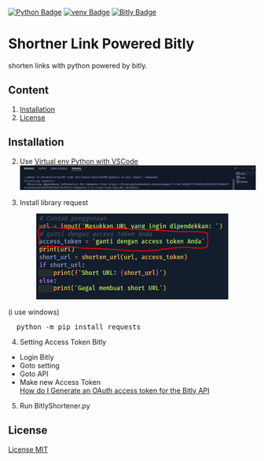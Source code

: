 [![Python Badge](https://img.shields.io/badge/Python-3.10.8-blue?logo=python)](https://www.python.org)
[![venv Badge](https://img.shields.io/badge/venv-enabled-brightgreen?logo=env)](https://docs.python.org/3/library/venv.html)
[![Bitly Badge](https://img.shields.io/badge/Bitly-API-ff69b4?logo=bitly)](https://dev.bitly.com/docs/getting-started/authentication/)

# Shortner Link Powered Bitly

shorten links with python powered by bitly.

## Content
1. [Installation](#installation)
2. [License](#license)

## Installation

2. Use [Virtual env Python with VSCode](bit.ly/3DNWvWK)
![Venv python](https://github.com/BintangRP/shortenerLink-powered-by-bitly/blob/main/assets/Contoh%20Sudah%20Terinstall%20venv.PNG)

3. Install library request 
<p align="center">
  <img src="https://github.com/BintangRP/shortenerLink-powered-by-bitly/blob/main/assets/masukkan%20access%20token%20.PNG" alt="install library request"/>
</p>
(i use windows)
<br>
<pre>
  python -m pip install requests
</pre>

4. Setting Access Token Bitly
- Login Bitly
- Goto setting
- Goto API
- Make new Access Token
<br>[How do I Generate an OAuth access token for the Bitly API](https://support.bitly.com/hc/en-us/articles/230647907-How-do-I-generate-an-OAuth-access-token-for-the-Bitly-API-)

5. Run BitlyShortener.py

## License

[License MIT](https://choosealicense.com/licenses/mit/)
